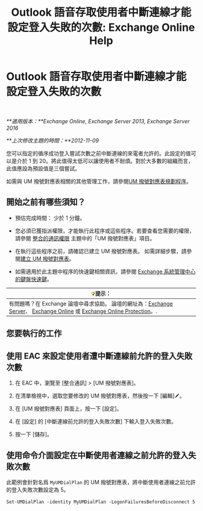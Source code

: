 ﻿---
title: 'Outlook 語音存取使用者中斷連線才能設定登入失敗的次數: Exchange Online Help'
TOCTitle: Outlook 語音存取使用者中斷連線才能設定登入失敗的次數
ms:assetid: 02f93888-168c-44bb-8cf6-17f5fcc3d733
ms:mtpsurl: https://technet.microsoft.com/zh-tw/library/Ee423537(v=EXCHG.150)
ms:contentKeyID: 50472467
ms.date: 05/23/2018
mtps_version: v=EXCHG.150
ms.translationtype: MT
---

# Outlook 語音存取使用者中斷連線才能設定登入失敗的次數

 

_**適用版本：**Exchange Online, Exchange Server 2013, Exchange Server 2016_

_**上次修改主題的時間：**2012-11-09_

您可以指定的循序成功登入嘗試次數之前中斷連線的來電者允許的。此設定的值可以是介於 1 到 20。將此值得太低可以讓使用者不耐煩。對於大多數的組織而言，此值應設為預設值是三個嘗試。

如需與 UM 撥號對應表相關的其他管理工作，請參閱[UM 撥號對應表規劃程序](um-dial-plan-procedures-exchange-2013-help.md)。

## 開始之前有哪些須知？

  - 預估完成時間： 少於 1 分鐘。

  - 您必須已獲指派權限，才能執行此程序或這些程序。若要查看您需要的權限，請參閱 [整合的通訊權限](unified-messaging-permissions-exchange-2013-help.md) 主題中的「UM 撥號對應表」項目。

  - 在執行這些程序之前，請確認已建立 UM 撥號對應表。 如需詳細步驟，請參閱[建立 UM 撥號對應表](create-a-um-dial-plan-exchange-2013-help.md)。

  - 如需適用於此主題中程序的快速鍵相關資訊，請參閱 [Exchange 系統管理中心的鍵盤快速鍵](keyboard-shortcuts-in-the-exchange-admin-center-exchange-online-protection-help.md)。

<table>
<thead>
<tr class="header">
<th><img src="images/Bb124558.tip(EXCHG.150).gif" title="提示" alt="提示" />提示：</th>
</tr>
</thead>
<tbody>
<tr class="odd">
<td>有問題嗎？在 Exchange 論壇中尋求協助。 論壇的網址為：<a href="https://go.microsoft.com/fwlink/p/?linkid=60612">Exchange Server</a>、 <a href="https://go.microsoft.com/fwlink/p/?linkid=267542">Exchange Online</a> 或 <a href="https://go.microsoft.com/fwlink/p/?linkid=285351">Exchange Online Protection</a>。.</td>
</tr>
</tbody>
</table>


## 您要執行的工作

## 使用 EAC 來設定使用者遭中斷連線前允許的登入失敗次數

1.  在 EAC 中，瀏覽至 \[整合通訊\] \> \[UM 撥號對應表\]。

2.  在清單檢視中，選取您要修改的 UM 撥號對應表，然後按一下 \[編輯\]![編輯圖示](images/JJ218640.6f53ccb2-1f13-4c02-bea0-30690e6ea71d(EXCHG.150).gif "編輯圖示")。

3.  在 \[UM 撥號對應表\] 頁面上，按一下 \[設定\]。

4.  在 \[設定\] 的 \[中斷連線前允許的登入失敗次數\] 下輸入登入失敗次數。

5.  按一下 \[儲存\]。

## 使用命令介面設定在中斷使用者連線之前允許的登入失敗次數

此範例會針對名爲 `MyUMDialPlan` 的 UM 撥號對應表，將中斷使用者連線之前允許的登入失敗次數設定為 5。

    Set-UMDialPlan -identity MyUMDialPlan -LogonFailuresBeforeDisconnect 5

